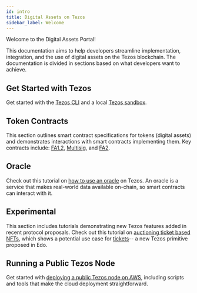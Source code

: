 ```yaml
---
id: intro
title: Digital Assets on Tezos
sidebar_label: Welcome
---
```


Welcome to the Digital Assets Portal! 

This documentation aims to help developers streamline implementation, integration, and the use of digital assets on the Tezos blockchain. The documentation is divided in sections based on what developers want to achieve.

## Get Started with Tezos

Get started with the [Tezos CLI](/docs/setup/1-tezos-client) and a local [Tezos sandbox](/docs/setup/2-sandbox).

## Token Contracts

This section outlines smart contract specifications for tokens (digital assets) and demonstrates interactions with smart contracts implementing them. Key contracts include: [FA1.2](/docs/token-contracts/fa12/1-fa12-intro), [Multisig](/docs/token-contracts/multisig-specialized/1-multisig-specialized-intro), and [FA2](https://medium.com/@TQTezos/introducing-fa2-a-multi-asset-interface-for-tezos-55173d505e5f).

## Oracle
Check out this tutorial on [how to use an oracle](/docs/oracle) on Tezos. An oracle is a service that makes real-world data available on-chain, so smart contracts can interact with it.

## Experimental
This section includes tutorials demonstrating new Tezos features added in recent protocol proposals. Check out this tutorial on [auctioning ticket based NFTs](/docs/experimental/ticket-auction), which shows a potential use case for [tickets](https://medium.com/tqtezos/tickets-on-tezos-part-1-a7cad8cc71cd)-- a new Tezos primitive proposed in Edo.

## Running a Public Tezos Node
Get started with [deploying a public Tezos node on AWS](/docs/run-a-node/1-run-a-node-intro), including scripts and tools that make the cloud deployment straightforward.
